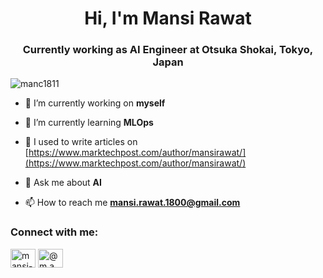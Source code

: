 
<h1 align="center">Hi, I'm Mansi Rawat</h1>
<h3 align="center">Currently working as AI Engineer at Otsuka Shokai, Tokyo, Japan</h3>

<p align="left"> <img src="https://komarev.com/ghpvc/?username=manc1811&label=Profile%20views&color=0e75b6&style=flat" alt="manc1811" /> </p>

- 🔭 I’m currently working on **myself**

- 🌱 I’m currently learning **MLOps**

- 📝 I used to write articles on [https://www.marktechpost.com/author/mansirawat/](https://www.marktechpost.com/author/mansirawat/)

- 💬 Ask me about **AI**

- 📫 How to reach me **mansi.rawat.1800@gmail.com**

<h3 align="left">Connect with me:</h3>
<p align="left">
<a href="https://linkedin.com/in/mansi-rawat" target="blank"><img align="center" src="https://raw.githubusercontent.com/rahuldkjain/github-profile-readme-generator/master/src/images/icons/Social/linked-in-alt.svg" alt="mansi-rawat" height="30" width="40" /></a>
<a href="https://instagram.com/@m.a.n.c._" target="blank"><img align="center" src="https://raw.githubusercontent.com/rahuldkjain/github-profile-readme-generator/master/src/images/icons/Social/instagram.svg" alt="@m.a.n.c._" height="30" width="40" /></a>
</p>

